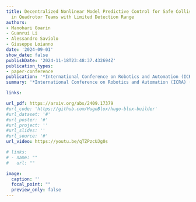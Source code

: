 ```yaml
---
title: Decentralized Nonlinear Model Predictive Control for Safe Collision Avoidance
  in Quadrotor Teams with Limited Detection Range
authors:
- Manohari Goarin
- Guanrui Li
- Alessandro Saviolo
- Giuseppe Loianno
date: '2024-09-01'
show_date: false
publishDate: '2024-11-18T23:48:37.432694Z'
publication_types:
- paper-conference
publication: '*International Conference on Robotics and Automation (ICRA) (under review)*'
summary: '*International Conference on Robotics and Automation (ICRA) (under review)*, 2024'

links:

url_pdf: https://arxiv.org/abs/2409.17379
#url_code: 'https://github.com/HugoBlox/hugo-blox-builder'
#url_dataset: '#'
#url_poster: '#'
#url_project: ''
#url_slides: ''
#url_source: '#'
url_video: https://youtu.be/qTZPzcUJg0s 

# links:
# - name: ""
#   url: ""

image:
  caption: ''
  focal_point: ""
  preview_only: false
---
```

